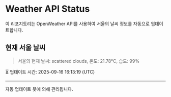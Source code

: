 
# Weather API Status

이 리포지토리는 OpenWeather API를 사용하여 서울의 날씨 정보를 자동으로 업데이트합니다.

## 현재 서울 날씨
> 서울의 현재 날씨: scattered clouds, 온도: 21.78°C, 습도: 99%

⏳ 업데이트 시간: 2025-09-16 16:13:19 (UTC)

---
자동 업데이트 봇에 의해 관리됩니다.
